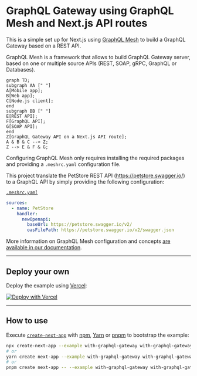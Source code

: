 # GraphQL Gateway using GraphQL Mesh and Next.js API routes

This is a simple set up for Next.js using [GraphQL Mesh](https://www.graphql-mesh.com/docs/introduction) to build a GraphQL Gateway based on a REST API.

GraphQL Mesh is a framework that allows to build GraphQL Gateway server, based on one or multiple source APIs (REST, SOAP, gRPC, GraphQL or Databases).

```mermaid
graph TD;
subgraph AA [" "]
A[Mobile app];
B[Web app];
C[Node.js client];
end
subgraph BB [" "]
E[REST API];
F[GraphQL API];
G[SOAP API];
end
Z[GraphQL Gateway API on a Next.js API route];
A & B & C --> Z;
Z --> E & F & G;
```

Configuring GraphQL Mesh only requires installing the required packages and providing a `.meshrc.yaml` configuration file.

This project translate the PetStore REST API (https://petstore.swagger.io/) to a GraphQL API by simply providing the following configuration:

_[`.meshrc.yaml`](./.meshrc.yaml)_

```yaml
sources:
  - name: PetStore
    handler:
      newOpenapi:
        baseUrl: https://petstore.swagger.io/v2/
        oasFilePath: https://petstore.swagger.io/v2/swagger.json
```

More information on GraphQL Mesh configuration and concepts [are available in our documentation](https://www.graphql-mesh.com/docs/getting-started/overview).

---

## Deploy your own

Deploy the example using [Vercel](https://vercel.com?utm_source=github&utm_medium=readme&utm_campaign=next-example):

[![Deploy with Vercel](https://vercel.com/button)](https://vercel.com/new/git/external?repository-url=https://github.com/vercel/next.js/tree/canary/examples/with-graphql-gateway&project-name=with-graphql-gateway&repository-name=with-graphql-gateway&env=NEO4J_URI,NEO4J_USER,NEO4J_PASSWORD&envDescription=Required%20to%20connect%20the%20app%20with%20a%20Neo4j%20database&envLink=https://github.com/vercel/next.js/tree/canary/examples/with-graphql-gateway%23step-3-set-up-environment-variables)

---

## How to use

Execute [`create-next-app`](https://github.com/vercel/next.js/tree/canary/packages/create-next-app) with [npm](https://docs.npmjs.com/cli/init), [Yarn](https://yarnpkg.com/lang/en/docs/cli/create/) or [pnpm](https://pnpm.io/) to bootstrap the example:

```bash
npx create-next-app --example with-graphql-gateway with-graphql-gateway-app
# or
yarn create next-app --example with-graphql-gateway with-graphql-gateway-app
# or
pnpm create next-app -- --example with-graphql-gateway with-graphql-gateway-app
```

